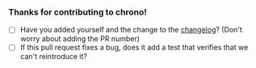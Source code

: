 ### Thanks for contributing to chrono!

- [ ] Have you added yourself and the change to the [changelog]? (Don't worry
      about adding the PR number)
- [ ] If this pull request fixes a bug, does it add a test that verifies that
      we can't reintroduce it?

[changelog]: ../CHANGELOG.md
